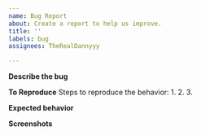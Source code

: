 ```yaml
---
name: Bug Report
about: Create a report to help us improve.
title: ''
labels: bug
assignees: TheRealDannyyy

---
```


**Describe the bug**


**To Reproduce**
Steps to reproduce the behavior:
1. 
2. 
3. 

**Expected behavior**


**Screenshots**
